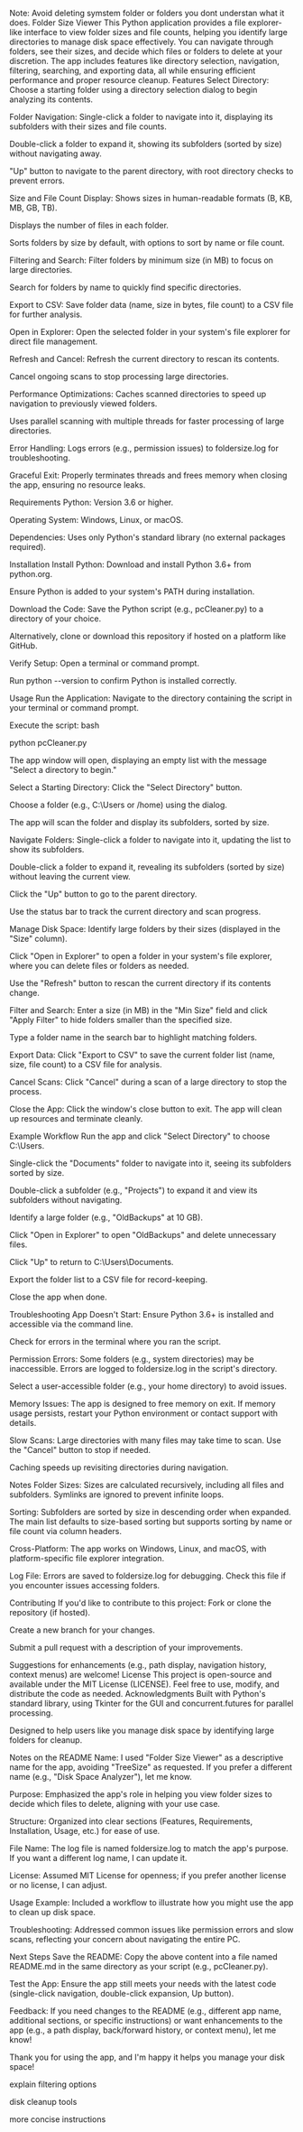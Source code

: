 Note: Avoid deleting symstem folder or folders you dont understan what it does.
Folder Size Viewer
This Python application provides a file explorer-like interface to view folder sizes and file counts, helping you identify large directories to manage disk space effectively. You can navigate through folders, see their sizes, and decide which files or folders to delete at your discretion. The app includes features like directory selection, navigation, filtering, searching, and exporting data, all while ensuring efficient performance and proper resource cleanup.
Features
Select Directory: Choose a starting folder using a directory selection dialog to begin analyzing its contents.

Folder Navigation:
Single-click a folder to navigate into it, displaying its subfolders with their sizes and file counts.

Double-click a folder to expand it, showing its subfolders (sorted by size) without navigating away.

"Up" button to navigate to the parent directory, with root directory checks to prevent errors.

Size and File Count Display:
Shows  sizes in human-readable formats (B, KB, MB, GB, TB).

Displays the number of files in each folder.

Sorts folders by size by default, with options to sort by name or file count.

Filtering and Search:
Filter folders by minimum size (in MB) to focus on large directories.

Search for folders by name to quickly find specific directories.

Export to CSV: Save folder data (name, size in bytes, file count) to a CSV file for further analysis.

Open in Explorer: Open the selected folder in your system's file explorer for direct file management.

Refresh and Cancel:
Refresh the current directory to rescan its contents.

Cancel ongoing scans to stop processing large directories.

Performance Optimizations:
Caches scanned directories to speed up navigation to previously viewed folders.

Uses parallel scanning with multiple threads for faster processing of large directories.

Error Handling: Logs errors (e.g., permission issues) to foldersize.log for troubleshooting.

Graceful Exit: Properly terminates threads and frees memory when closing the app, ensuring no resource leaks.

Requirements
Python: Version 3.6 or higher.

Operating System: Windows, Linux, or macOS.

Dependencies: Uses only Python's standard library (no external packages required).

Installation
Install Python:
Download and install Python 3.6+ from python.org.

Ensure Python is added to your system's PATH during installation.

Download the Code:
Save the Python script (e.g., pcCleaner.py) to a directory of your choice.

Alternatively, clone or download this repository if hosted on a platform like GitHub.

Verify Setup:
Open a terminal or command prompt.

Run python --version to confirm Python is installed correctly.

Usage
Run the Application:
Navigate to the directory containing the script in your terminal or command prompt.

Execute the script:
bash

python pcCleaner.py

The app window will open, displaying an empty list with the message "Select a directory to begin."

Select a Starting Directory:
Click the "Select Directory" button.

Choose a folder (e.g., C:\Users or /home) using the dialog.

The app will scan the folder and display its subfolders, sorted by size.

Navigate Folders:
Single-click a folder to navigate into it, updating the list to show its subfolders.

Double-click a folder to expand it, revealing its subfolders (sorted by size) without leaving the current view.

Click the "Up" button to go to the parent directory.

Use the status bar to track the current directory and scan progress.

Manage Disk Space:
Identify large folders by their sizes (displayed in the "Size" column).

Click "Open in Explorer" to open a folder in your system's file explorer, where you can delete files or folders as needed.

Use the "Refresh" button to rescan the current directory if its contents change.

Filter and Search:
Enter a size (in MB) in the "Min Size" field and click "Apply Filter" to hide folders smaller than the specified size.

Type a folder name in the search bar to highlight matching folders.

Export Data:
Click "Export to CSV" to save the current folder list (name, size, file count) to a CSV file for analysis.

Cancel Scans:
Click "Cancel" during a scan of a large directory to stop the process.

Close the App:
Click the window's close button to exit. The app will clean up resources and terminate cleanly.

Example Workflow
Run the app and click "Select Directory" to choose C:\Users.

Single-click the "Documents" folder to navigate into it, seeing its subfolders sorted by size.

Double-click a subfolder (e.g., "Projects") to expand it and view its subfolders without navigating.

Identify a large folder (e.g., "OldBackups" at 10 GB).

Click "Open in Explorer" to open "OldBackups" and delete unnecessary files.

Click "Up" to return to C:\Users\Documents.

Export the folder list to a CSV file for record-keeping.

Close the app when done.

Troubleshooting
App Doesn't Start:
Ensure Python 3.6+ is installed and accessible via the command line.

Check for errors in the terminal where you ran the script.

Permission Errors:
Some folders (e.g., system directories) may be inaccessible. Errors are logged to foldersize.log in the script's directory.

Select a user-accessible folder (e.g., your home directory) to avoid issues.

Memory Issues:
The app is designed to free memory on exit. If memory usage persists, restart your Python environment or contact support with details.

Slow Scans:
Large directories with many files may take time to scan. Use the "Cancel" button to stop if needed.

Caching speeds up revisiting directories during navigation.

Notes
Folder Sizes: Sizes are calculated recursively, including all files and subfolders. Symlinks are ignored to prevent infinite loops.

Sorting: Subfolders are sorted by size in descending order when expanded. The main list defaults to size-based sorting but supports sorting by name or file count via column headers.

Cross-Platform: The app works on Windows, Linux, and macOS, with platform-specific file explorer integration.

Log File: Errors are saved to foldersize.log for debugging. Check this file if you encounter issues accessing folders.

Contributing
If you'd like to contribute to this project:
Fork or clone the repository (if hosted).

Create a new branch for your changes.

Submit a pull request with a description of your improvements.

Suggestions for enhancements (e.g., path display, navigation history, context menus) are welcome!
License
This project is open-source and available under the MIT License (LICENSE). Feel free to use, modify, and distribute the code as needed.
Acknowledgments
Built with Python's standard library, using Tkinter for the GUI and concurrent.futures for parallel processing.

Designed to help users like you manage disk space by identifying large folders for cleanup.

Notes on the README
Name: I used "Folder Size Viewer" as a descriptive name for the app, avoiding "TreeSize" as requested. If you prefer a different name (e.g., "Disk Space Analyzer"), let me know.

Purpose: Emphasized the app's role in helping you view folder sizes to decide which files to delete, aligning with your use case.

Structure: Organized into clear sections (Features, Requirements, Installation, Usage, etc.) for ease of use.

File Name: The log file is named foldersize.log to match the app's purpose. If you want a different log name, I can update it.

License: Assumed MIT License for openness; if you prefer another license or no license, I can adjust.

Usage Example: Included a workflow to illustrate how you might use the app to clean up disk space.

Troubleshooting: Addressed common issues like permission errors and slow scans, reflecting your concern about navigating the entire PC.

Next Steps
Save the README: Copy the above content into a file named README.md in the same directory as your script (e.g., pcCleaner.py).

Test the App: Ensure the app still meets your needs with the latest code (single-click navigation, double-click expansion, Up button).

Feedback: If you need changes to the README (e.g., different app name, additional sections, or specific instructions) or want enhancements to the app (e.g., a path display, back/forward history, or context menu), let me know!

Thank you for using the app, and I'm happy it helps you manage your disk space!

explain filtering options

disk cleanup tools

more concise instructions

